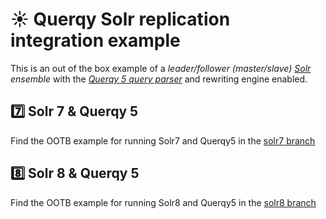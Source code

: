 # ☀️ Querqy Solr replication integration example

This is an out of the box example of a _leader/follower (master/slave)
[Solr](https://solr.apache.org) ensemble_
with the [_Querqy 5 query parser_](https://docs.querqy.org/querqy/index.html)
and rewriting engine enabled.


## 7️⃣ Solr 7 & Querqy 5

Find the OOTB example for running Solr7 and Querqy5 in the [solr7 branch](tree/solr7)

## 8️⃣ Solr 8 & Querqy 5

Find the OOTB example for running Solr8 and Querqy5 in the [solr8 branch](tree/solr8)
